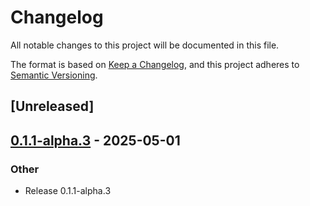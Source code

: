 # Changelog

All notable changes to this project will be documented in this file.

The format is based on [Keep a Changelog](https://keepachangelog.com/en/1.0.0/),
and this project adheres to [Semantic Versioning](https://semver.org/spec/v2.0.0.html).

## [Unreleased]

## [0.1.1-alpha.3](https://github.com/flashbots/contender/releases/tag/contender_cli-v0.1.1-alpha.3) - 2025-05-01

### Other

- Release 0.1.1-alpha.3
